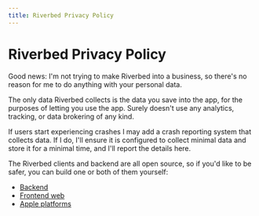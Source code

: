 ```yaml
---
title: Riverbed Privacy Policy
---
```


# Riverbed Privacy Policy

Good news: I'm not trying to make Riverbed into a business, so there's no reason for me to do anything with your personal data.

The only data Riverbed collects is the data you save into the app, for the purposes of letting you use the app. Surely doesn't use any analytics, tracking, or data brokering of any kind.

If users start experiencing crashes I may add a crash reporting system that collects data. If I do, I'll ensure it is configured to collect minimal data and store it for a minimal time, and I'll report the details here.

The Riverbed clients and backend are all open source, so if you'd like to be safer, you can build one or both of them yourself:

- [Backend](https://github.com/codingitwrong/riverbed-api)
- [Frontend web](https://github.com/codingitwrong/riverbed-web)
- [Apple platforms](https://github.com/codingitwrong/riverbed-ios)
